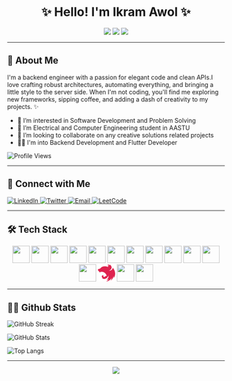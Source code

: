 
<h1 align="center">✨  Hello! I'm Ikram Awol ✨</h1>

<p align="center">
  <img src="https://img.shields.io/badge/Backend%20Developer-8A2BE2?style=for-the-badge&logo=server&logoColor=white" />
  <img src="https://img.shields.io/badge/Flutter%20Developer-F5F5F5?style=for-the-badge&logo=server&logoColor=8A2BE2" />
  <img src="https://img.shields.io/badge/Aesthetic%20Coding-FFC0CB?style=for-the-badge&logo=paintpalette&logoColor=white" />
</p>

---

## 🧁 About Me

I'm a backend engineer with a passion for elegant code and clean APIs.I love crafting robust architectures, automating everything, and bringing a little style to the server side. When I'm not coding, you'll find me exploring new frameworks, sipping coffee, and adding a dash of creativity to my projects. ✨

- 👀 I’m interested in Software Development and Problem Solving
- 🌱 I’m Electrical and Computer Engineering student in AASTU
- 💞️ I’m looking to collaborate on any creative solutions related projects
- 👩‍💻 I'm into Backend Development and Flutter Developer

  
![Profile Views](https://komarev.com/ghpvc/?username=ikramawol&color=FDD7E4&style=flat-square)

---

## 💬 Connect with Me

<p>
  <a href="https://www.linkedin.com/in/ikramawol" target="_blank">
    <img src="https://cdn.jsdelivr.net/gh/devicons/devicon/icons/linkedin/linkedin-original.svg" alt="LinkedIn" width="40" height="40"/>
  </a>
  <a href="https://twitter.com/ikramawol" target="_blank">
    <img src="https://img.icons8.com/color/48/000000/twitter--v1.png" alt="Twitter" width="40" height="40"/>
  </a>
  <a href="mailto:ikramawol@example.com">
    <img src="https://img.icons8.com/color/48/000000/gmail-new.png" alt="Email" width="40" height="40"/>
  </a>
  <a href="https://leetcode.com/u/IkramAwol/" target="_blank">
    <img src="https://upload.wikimedia.org/wikipedia/commons/1/19/LeetCode_logo_black.png" alt="LeetCode" width="40" height="40"/>
  </a>
</p>

---

## 🛠️ Tech Stack

<p align="center">
  <img src="https://cdn.jsdelivr.net/gh/devicons/devicon/icons/typescript/typescript-original.svg" width="40" height="40"/>
  <img src="https://cdn.jsdelivr.net/gh/devicons/devicon/icons/javascript/javascript-original.svg" width="40" height="40"/>
  <img src="https://cdn.jsdelivr.net/gh/devicons/devicon/icons/go/go-original.svg" width="40" height="40"/>
  <img src="https://cdn.jsdelivr.net/gh/devicons/devicon/icons/python/python-original.svg" width="40" height="40"/>
  <img src="https://cdn.jsdelivr.net/gh/devicons/devicon/icons/dart/dart-original.svg" width="40" height="40"/>
  <img src="https://cdn.jsdelivr.net/gh/devicons/devicon/icons/cplusplus/cplusplus-original.svg" width="40" height="40"/>

  <img src="https://cdn.jsdelivr.net/gh/devicons/devicon/icons/mongodb/mongodb-original.svg" width="40" height="40"/>
  <img src="https://cdn.jsdelivr.net/gh/devicons/devicon/icons/mysql/mysql-original.svg" width="40" height="40"/>
  <img src="https://cdn.jsdelivr.net/gh/devicons/devicon/icons/postgresql/postgresql-original.svg" width="40" height="40"/>

  <img src="https://cdn.jsdelivr.net/gh/devicons/devicon/icons/nodejs/nodejs-original.svg" width="40" height="40"/>
  <img src="https://cdn.jsdelivr.net/gh/devicons/devicon/icons/express/express-original.svg" width="40" height="40"/>
  <img src="https://cdn.jsdelivr.net/gh/devicons/devicon/icons/nextjs/nextjs-original.svg" width="40" height="40"/>
<img src="https://raw.githubusercontent.com/devicons/devicon/master/icons/nestjs/nestjs-original.svg" width="40" height="40" alt="NestJS" />
  <img src="https://cdn.jsdelivr.net/gh/devicons/devicon/icons/flask/flask-original.svg" width="40" height="40"/>
  <img src="https://cdn.jsdelivr.net/gh/devicons/devicon/icons/flutter/flutter-original.svg" width="40" height="40"/>
</p>

---

## 👩‍💻 Github Stats

![GitHub Streak](https://streak-stats.demolab.com?user=ikramawol&background=000000&ring=FDD7E4&fire=FDD7E4&currStreakLabel=FDD7E4&sideNums=FFFFFF&sideLabels=FFFFFF&dates=FFFFFF)

![GitHub Stats](https://github-readme-stats.vercel.app/api?username=ikramawol&show_icons=true&bg_color=000000&title_color=FDD7E4&text_color=FFFFFF&icon_color=FDD7E4)

![Top Langs](https://github-readme-stats.vercel.app/api/top-langs/?username=ikramawol&layout=compact&bg_color=000000&title_color=FDD7E4&text_color=FFFFFF&icon_color=FDD7E4)


---

<p align="center">
  <img src="https://img.shields.io/badge/Code%20with%20Elegance-FFC0CB?style=for-the-badge&logo=code&logoColor=8A2BE2" />
</p>

